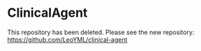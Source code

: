 # ClinicalAgent
This repository has been deleted. Please see the new repository: https://github.com/LeoYML/clinical-agent
